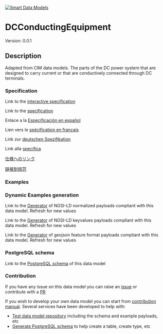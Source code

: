 [![Smart Data Models](https://smartdatamodels.org/wp-content/uploads/2022/01/SmartDataModels_logo.png "Logo")](https://smartdatamodels.org)
# DCConductingEquipment
Version: 0.0.1

## Description 

Adapted from CIM data models. The parts of the DC power system that are designed to carry current or that are conductively connected through DC terminals.
### Specification

Link to the [interactive specification](https://swagger.lab.fiware.org/?url=https://smart-data-models.github.io/dataModel.EnergyCIM/DCConductingEquipment/swagger.yaml)

Link to the [specification](https://github.com/smart-data-models/dataModel.EnergyCIM/blob/master/DCConductingEquipment/doc/spec.md)

Enlace a la [Especificación en español](https://github.com/smart-data-models/dataModel.EnergyCIM/blob/master/DCConductingEquipment/doc/spec_ES.md)

Lien vers le [spécification en français](https://github.com/smart-data-models/dataModel.EnergyCIM/blob/master/DCConductingEquipment/doc/spec_FR.md)

Link zur [deutschen Spezifikation](https://github.com/smart-data-models/dataModel.EnergyCIM/blob/master/DCConductingEquipment/doc/spec_DE.md)

Link alla [specifica](https://github.com/smart-data-models/dataModel.EnergyCIM/blob/master/DCConductingEquipment/doc/spec_IT.md)

[仕様へのリンク](https://github.com/smart-data-models/dataModel.EnergyCIM/blob/master/DCConductingEquipment/doc/spec_JA.md)

[链接到规范](https://github.com/smart-data-models/dataModel.EnergyCIM/blob/master/DCConductingEquipment/doc/spec_ZH.md)
### Examples
### Dynamic Examples generation

Link to the [Generator](https://smartdatamodels.org/extra/ngsi-ld_generator.php?schemaUrl=https://raw.githubusercontent.com/smart-data-models/dataModel.EnergyCIM/master/DCConductingEquipment/schema.json&email=info@smartdatamodels.org) of NGSI-LD normalized payloads compliant with this data model. Refresh for new values

Link to the [Generator](https://smartdatamodels.org/extra/ngsi-ld_generator_keyvalues.php?schemaUrl=https://raw.githubusercontent.com/smart-data-models/dataModel.EnergyCIM/master/DCConductingEquipment/schema.json&email=info@smartdatamodels.org) of NGSI-LD keyvalues payloads compliant with this data model. Refresh for new values

Link to the [Generator](https://smartdatamodels.org/extra/geojson_features_generator.php?schemaUrl=https://raw.githubusercontent.com/smart-data-models/dataModel.EnergyCIM/master/DCConductingEquipment/schema.json&email=info@smartdatamodels.org) of geojson feature format payloads compliant with this data model. Refresh for new values
### PostgreSQL schema

Link to the [PostgreSQL schema](https://smart-data-models.github.io/dataModel.EnergyCIM/DCConductingEquipment/schema.sql) of this data model
### Contribution

 If you have any issue on this data model you can raise an [issue](https://github.com/smart-data-models/dataModel.EnergyCIM/issues)  or contribute with a [PR](https://github.com/smart-data-models/dataModel.EnergyCIM/pulls)

 If you wish to develop your own data model you can start from [contribution manual](https://bit.ly/contribution_manual). Several services have been developed to help with: 
 - [Test data model repository](https://smartdatamodels.org/index.php/data-models-contribution-api/) including the schema and example payloads, etc
 - [Generate PostgreSQL schema](https://smartdatamodels.org/index.php/sql-service/) to help create a table, create type, etc